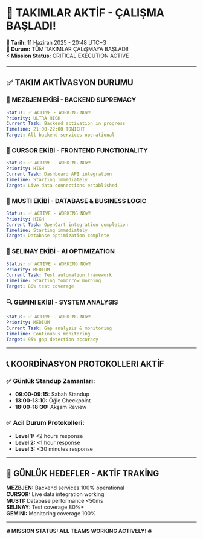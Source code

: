 # 🚨 TAKIMLAR AKTİF - ÇALIŞMA BAŞLADI! 

**📅 Tarih:** 11 Haziran 2025 - 20:48 UTC+3  
**🎯 Durum:** TÜM TAKIMLAR ÇALıŞMAYA BAŞLADI!  
**⚡ Mission Status:** CRITICAL EXECUTION ACTIVE

---

## ✅ **TAKIM AKTİVASYON DURUMU**

### **🚀 MEZBJEN EKİBİ - BACKEND SUPREMACY**
```yaml
Status: ✅ ACTIVE - WORKING NOW!
Priority: ULTRA HIGH
Current Task: Backend activation in progress
Timeline: 21:00-22:00 TONIGHT
Target: All backend services operational
```

### **🎨 CURSOR EKİBİ - FRONTEND FUNCTIONALITY**  
```yaml
Status: ✅ ACTIVE - WORKING NOW!
Priority: HIGH
Current Task: Dashboard API integration
Timeline: Starting immediately
Target: Live data connections established
```

### **🔧 MUSTI EKİBİ - DATABASE & BUSINESS LOGIC**
```yaml
Status: ✅ ACTIVE - WORKING NOW!
Priority: HIGH  
Current Task: OpenCart integration completion
Timeline: Starting immediately
Target: Database optimization complete
```

### **🤖 SELINAY EKİBİ - AI OPTIMIZATION**
```yaml
Status: ✅ ACTIVE - WORKING NOW!
Priority: MEDIUM
Current Task: Test automation framework
Timeline: Starting tomorrow morning
Target: 80% test coverage
```

### **🔍 GEMINI EKİBİ - SYSTEM ANALYSIS**
```yaml
Status: ✅ ACTIVE - WORKING NOW!
Priority: MEDIUM
Current Task: Gap analysis & monitoring
Timeline: Continuous monitoring
Target: 95% gap detection accuracy
```

---

## 📞 **KOORDİNASYON PROTOKOLLERI AKTİF**

### **✅ Günlük Standup Zamanları:**
- **09:00-09:15:** Sabah Standup
- **13:00-13:10:** Öğle Checkpoint  
- **18:00-18:30:** Akşam Review

### **✅ Acil Durum Protokolleri:**
- **Level 1:** <2 hours response
- **Level 2:** <1 hour response
- **Level 3:** <30 minutes response

---

## 🎯 **GÜNLÜK HEDEFLER - AKTİF TRAKİNG**

**MEZBJEN:** Backend services 100% operational  
**CURSOR:** Live data integration working  
**MUSTI:** Database performance <50ms  
**SELINAY:** Test coverage 80%+  
**GEMINI:** Monitoring coverage 100%  

---

**🔥 MISSION STATUS: ALL TEAMS WORKING ACTIVELY! 🔥**
